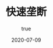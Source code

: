 ---
title: 快速垄断
coverImage: 'cloud.jpg'
date: '2020-07-09'
author:
  name: '兰天游'    
  picture: ''
excerpt: ''
---